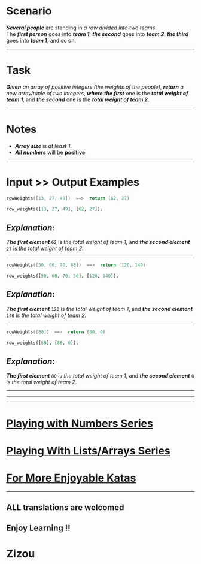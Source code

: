 # Scenario

**_Several people_** are standing in *a row divided into two teams*.  
The **_first person_** goes into **_team 1_**, **_the second_** goes into **_team 2_**, **_the third_** goes into **_team 1_**, and so on.
___
# Task

**_Given_** *an array of positive integers (the weights of the people)*, **_return_** *a new array/tuple of two integers*, **_where_** **_the first_** one is the **_total weight of team 1_**, and **_the second_** one is the **_total weight of team 2_**.
___
# Notes 

* **_Array size_** is *at least 1*.
* **_All numbers_** will be **positive**.
___
# Input >> Output Examples 

```cpp
rowWeights([13, 27, 49])  ==>  return (62, 27)
```
```prolog
row_weights([13, 27, 49], [62, 27]).
```

## **_Explanation_**:

**_The first element_** `62` is *the total weight of team 1*, and **_the second element_** `27` is *the total weight of team 2*.
___
```cpp
rowWeights([50, 60, 70, 80])  ==>  return (120, 140)
```
```prolog
row_weights([50, 60, 70, 80], [120, 140]).
```
## **_Explanation_**:

**_The first element_** `120` is *the total weight of team 1*, and **_the second element_** `140` is *the total weight of team 2*.
___
```cpp
rowWeights([80])  ==>  return (80, 0)
```
```prolog
row_weights([80], [80, 0]).
```
## **_Explanation_**:

**_The first element_** `80` is *the total weight of team 1*, and **_the second element_** `0` is *the total weight of team 2*.
___
___
___

# [Playing with Numbers Series](https://www.codewars.com/collections/playing-with-numbers)

# [Playing With Lists/Arrays Series](https://www.codewars.com/collections/playing-with-lists-slash-arrays)

# [For More Enjoyable Katas](http://www.codewars.com/users/MrZizoScream/authored)
___

## ALL translations are welcomed

## Enjoy Learning !!
# Zizou
